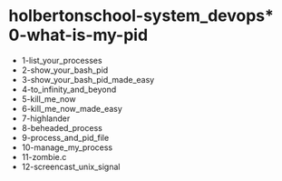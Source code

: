 # holbertonschool-system_devops* 0-what-is-my-pid
* 1-list_your_processes
* 2-show_your_bash_pid
* 3-show_your_bash_pid_made_easy
* 4-to_infinity_and_beyond
* 5-kill_me_now
* 6-kill_me_now_made_easy
* 7-highlander
* 8-beheaded_process
* 9-process_and_pid_file
* 10-manage_my_process
* 11-zombie.c
* 12-screencast_unix_signal
